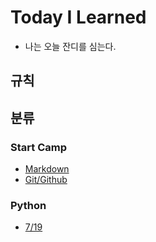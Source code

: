# Today I Learned
  - 나는 오늘 잔디를 심는다.

## 규칙

## 분류

### Start Camp
  - [Markdown](https://github.com/Bin-Choi/TIL/blob/main/Markdown.md)
  - [Git/Github](https://github.com/Bin-Choi/TIL/blob/main/Git_Github.md)
  

### Python
 - [7/19]()
 
